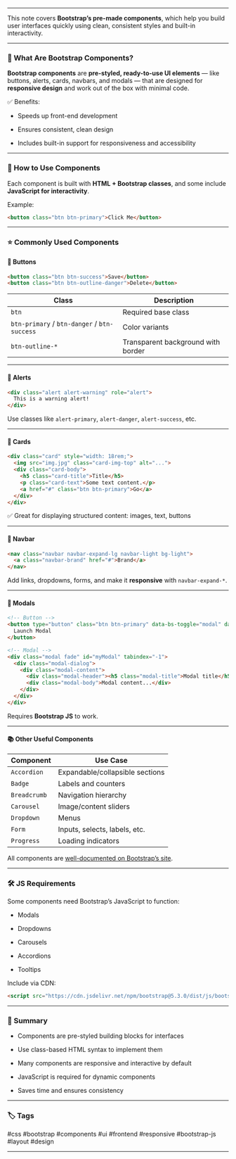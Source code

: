 

---

This note covers **Bootstrap’s pre-made components**, which help you build user interfaces quickly using clean, consistent styles and built-in interactivity.

---

### 🧠 What Are Bootstrap Components?

**Bootstrap components** are **pre-styled, ready-to-use UI elements** — like buttons, alerts, cards, navbars, and modals — that are designed for **responsive design** and work out of the box with minimal code.

✅ Benefits:

- Speeds up front-end development
    
- Ensures consistent, clean design
    
- Includes built-in support for responsiveness and accessibility
    

---

### 🔧 How to Use Components

Each component is built with **HTML + Bootstrap classes**, and some include **JavaScript for interactivity**.

Example:

```html
<button class="btn btn-primary">Click Me</button>
```

---

### ⭐ Commonly Used Components

#### 🔘 Buttons

```html
<button class="btn btn-success">Save</button>
<button class="btn btn-outline-danger">Delete</button>
```

|Class|Description|
|---|---|
|`btn`|Required base class|
|`btn-primary` / `btn-danger` / `btn-success`|Color variants|
|`btn-outline-*`|Transparent background with border|

---

#### 📢 Alerts

```html
<div class="alert alert-warning" role="alert">
  This is a warning alert!
</div>
```

Use classes like `alert-primary`, `alert-danger`, `alert-success`, etc.

---

#### 🧾 Cards

```html
<div class="card" style="width: 18rem;">
  <img src="img.jpg" class="card-img-top" alt="...">
  <div class="card-body">
    <h5 class="card-title">Title</h5>
    <p class="card-text">Some text content.</p>
    <a href="#" class="btn btn-primary">Go</a>
  </div>
</div>
```

✅ Great for displaying structured content: images, text, buttons

---

#### 📌 Navbar

```html
<nav class="navbar navbar-expand-lg navbar-light bg-light">
  <a class="navbar-brand" href="#">Brand</a>
</nav>
```

Add links, dropdowns, forms, and make it **responsive** with `navbar-expand-*`.

---

#### 💬 Modals

```html
<!-- Button -->
<button type="button" class="btn btn-primary" data-bs-toggle="modal" data-bs-target="#myModal">
  Launch Modal
</button>

<!-- Modal -->
<div class="modal fade" id="myModal" tabindex="-1">
  <div class="modal-dialog">
    <div class="modal-content">
      <div class="modal-header"><h5 class="modal-title">Modal title</h5></div>
      <div class="modal-body">Modal content...</div>
    </div>
  </div>
</div>
```

Requires **Bootstrap JS** to work.

---

#### 📚 Other Useful Components

|Component|Use Case|
|---|---|
|`Accordion`|Expandable/collapsible sections|
|`Badge`|Labels and counters|
|`Breadcrumb`|Navigation hierarchy|
|`Carousel`|Image/content sliders|
|`Dropdown`|Menus|
|`Form`|Inputs, selects, labels, etc.|
|`Progress`|Loading indicators|

All components are [well-documented on Bootstrap’s site](https://getbootstrap.com/docs/5.3/components/).

---

### 🛠 JS Requirements

Some components need Bootstrap’s JavaScript to function:

- Modals
    
- Dropdowns
    
- Carousels
    
- Accordions
    
- Tooltips
    

Include via CDN:

```html
<script src="https://cdn.jsdelivr.net/npm/bootstrap@5.3.0/dist/js/bootstrap.bundle.min.js"></script>
```

---

### 📝 Summary

- Components are pre-styled building blocks for interfaces
    
- Use class-based HTML syntax to implement them
    
- Many components are responsive and interactive by default
    
- JavaScript is required for dynamic components
    
- Saves time and ensures consistency
    

---

### 🏷️ Tags

#css #bootstrap #components #ui #frontend #responsive #bootstrap-js #layout #design

---
